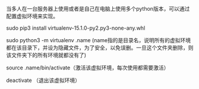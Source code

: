 当多人在一台服务器上使用或者是自己在电脑上使用多个python版本，可以通过配置虚拟环境来实现。

sudo pip3 install virtualenv-15.1.0-py2.py3-none-any.whl

sudo python3 -m virtualenv .name      (name指的是目录名，说明所有的虚拟环境都在该目录下，并设为隐藏文件，为了安全，以免误删。一旦这个文件夹删除，则该文件夹下的所有环境就都没有了)

source .name/bin/activate（激活该虚拟环境，每次使用都需要激活）

deactivate   （退出该虚拟环境）



